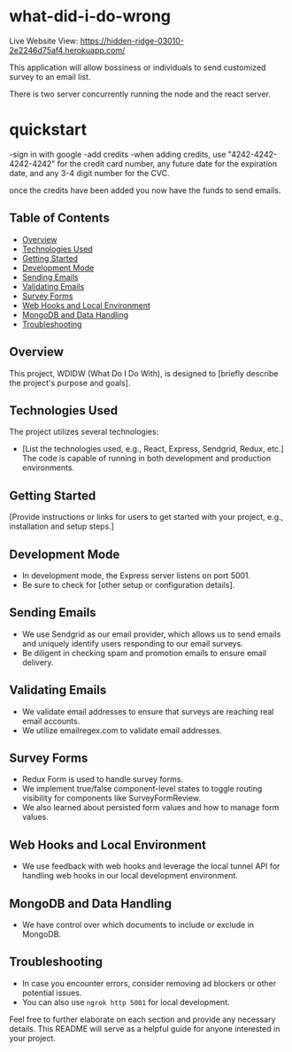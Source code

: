 # what-did-i-do-wrong
Live Website View: 
https://hidden-ridge-03010-2e2246d75af4.herokuapp.com/

This application will allow bossiness or individuals to send customized survey to an email list.

There is two server concurrently running the node and the react server.

# quickstart
-sign in with google
-add credits 
-when adding credits, use "4242-4242-4242-4242" for the credit card number, any future date for the expiration date, and any 3-4 digit number for the CVC.

once the credits have been added you now have the funds to send emails. 


## Table of Contents
- [Overview](#overview)
- [Technologies Used](#technologies-used)
- [Getting Started](#getting-started)
- [Development Mode](#development-mode)
- [Sending Emails](#sending-emails)
- [Validating Emails](#validating-emails)
- [Survey Forms](#survey-forms)
- [Web Hooks and Local Environment](#web-hooks-and-local-environment)
- [MongoDB and Data Handling](#mongodb-and-data-handling)
- [Troubleshooting](#troubleshooting)

## Overview
This project, WDIDW (What Do I Do With), is designed to [briefly describe the project's purpose and goals].

## Technologies Used
The project utilizes several technologies:
- [List the technologies used, e.g., React, Express, Sendgrid, Redux, etc.]
The code is capable of running in both development and production environments.

## Getting Started
[Provide instructions or links for users to get started with your project, e.g., installation and setup steps.]

## Development Mode
- In development mode, the Express server listens on port 5001.
- Be sure to check for [other setup or configuration details].

## Sending Emails
- We use Sendgrid as our email provider, which allows us to send emails and uniquely identify users responding to our email surveys.
- Be diligent in checking spam and promotion emails to ensure email delivery.

## Validating Emails
- We validate email addresses to ensure that surveys are reaching real email accounts.
- We utilize emailregex.com to validate email addresses.

## Survey Forms
- Redux Form is used to handle survey forms.
- We implement true/false component-level states to toggle routing visibility for components like SurveyFormReview.
- We also learned about persisted form values and how to manage form values.

## Web Hooks and Local Environment
- We use feedback with web hooks and leverage the local tunnel API for handling web hooks in our local development environment.

## MongoDB and Data Handling
- We have control over which documents to include or exclude in MongoDB.

## Troubleshooting
- In case you encounter errors, consider removing ad blockers or other potential issues.
- You can also use `ngrok http 5001` for local development.

Feel free to further elaborate on each section and provide any necessary details. This README will serve as a helpful guide for anyone interested in your project.
